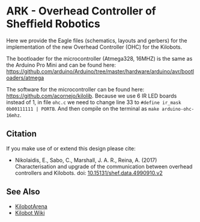 # ARK - Overhead Controller of Sheffield Robotics

Here we provide the Eagle files (schematics, layouts and gerbers) for the implementation of the new Overhead Controller (OHC) for the Kilobots. 

The bootloader for the microcontroller (Atmega328, 16MHZ) is the same as the Arduino Pro Mini and can be found here: https://github.com/arduino/Arduino/tree/master/hardware/arduino/avr/bootloaders/atmega 

The software for the microcontroller can be found here: https://github.com/acornejo/kilolib. 
Because we use 6 IR LED boards instead of 1, in file `ohc.c` we need to change line 33 to `#define ir_mask 0b00111111 | PORTB`. And then compile on the terminal as `make arduino-ohc-16mhz`.

## Citation
If you make use of or extend this design please cite:

* Nikolaidis, E., Sabo, C., Marshall, J. A. R., Reina, A. (2017) Characterisation and upgrade of the communication between overhead controllers and Kilobots. doi: [10.15131/shef.data.4990910.v2](https://figshare.com/articles/Characterisation_and_upgrade_of_the_communication_between_overhead_controllers_and_Kilobots/4990910)

## See Also
* [KilobotArena](https://github.com/DiODeProject/KilobotArena)
* [Kilobot Wiki](http://diode.group.shef.ac.uk/kilobots/index.php/Kilobots)
